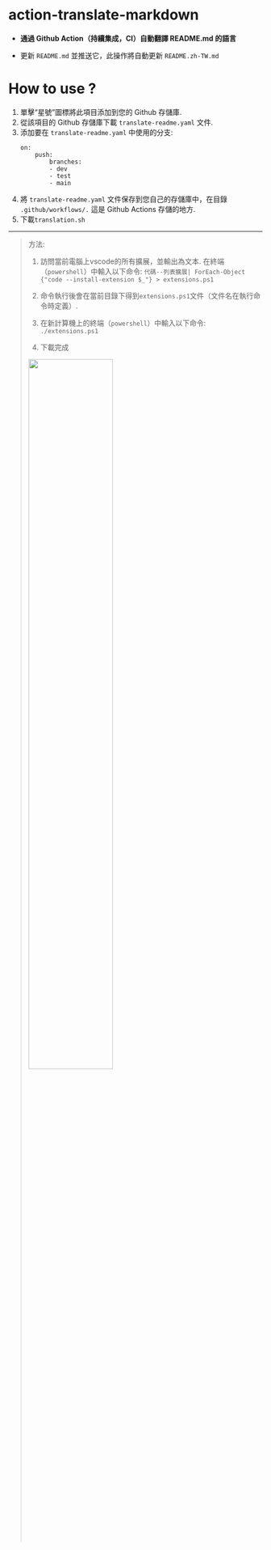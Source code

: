# action-translate-markdown

* **通過 Github Action（持續集成，CI）自動翻譯 README.md 的語言**

* 更新 `README.md` 並推送它，此操作將自動更新 `README.zh-TW.md`

# How to use ?

1. 單擊“星號”圖標將此項目添加到您的 Github 存儲庫.
2. 從該項目的 Github 存儲庫下載 `translate-readme.yaml` 文件.
3. 添加要在 `translate-readme.yaml` 中使用的分支:
    ```
    on:
        push:
            branches:
            - dev
            - test
            - main
    ```
4. 將 `translate-readme.yaml` 文件保存到您自己的存儲庫中，在目錄 `.github/workflows/.` 這是 Github Actions 存儲的地方.
5. 下載`translation.sh`

---

> 方法:
>
> 1. 訪問當前電腦上vscode的所有擴展，並輸出為文本. 在終端（`powershell`）中輸入以下命令:
>`代碼--列表擴展| ForEach-Object {"code --install-extension $_"} > extensions.ps1`
>
> 2. 命令執行後會在當前目錄下得到`extensions.ps1`文件（文件名在執行命令時定義）.
>
> 3. 在新計算機上的終端（`powershell`）中輸入以下命令:
> `./extensions.ps1`
>
> 4. 下載完成
> <img src="https://user-images.githubusercontent.com/63782903/226086537-1dddd375-3206-44db-8208-17715d70c744.png" width="60%">

